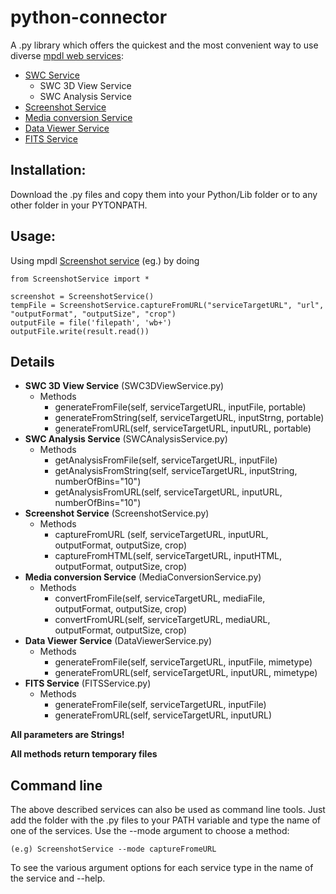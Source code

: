 python-connector
================
A .py library which offers the quickest and the most convenient way to use diverse [mpdl web services][1]:


* [SWC Service][2]
  *  SWC 3D View Service
  *  SWC Analysis Service
* [Screenshot Service][3]
* [Media conversion Service][4]
* [Data Viewer Service][5]
* [FITS Service][6]

Installation:
--------------------------------
Download the .py files and copy them into your Python/Lib folder or to any other folder in your PYTONPATH.


Usage:
--------------------------------
Using mpdl [Screenshot service][3] (eg.) by doing
```
from ScreenshotService import *

screenshot = ScreenshotService()
tempFile = ScreenshotService.captureFromURL("serviceTargetURL", "url", "outputFormat", "outputSize", "crop")
outputFile = file('filepath', 'wb+')
outputFile.write(result.read())
```
Details
--------------------------------
* **SWC 3D View Service** (SWC3DViewService.py)
  * Methods
    * generateFromFile(self, serviceTargetURL, inputFile, portable)
    * generateFromString(self, serviceTargetURL, inputStrng, portable)
    * generateFromURL(self, serviceTargetURL, inputURL, portable)
* **SWC Analysis Service** (SWCAnalysisService.py)
  * Methods
    * getAnalysisFromFile(self, serviceTargetURL, inputFile)
    * getAnalysisFromString(self, serviceTargetURL, inputString, numberOfBins="10")
    * getAnalysisFromURL(self, serviceTargetURL, inputURL, numberOfBins="10")
* **Screenshot Service** (ScreenshotService.py)
  * Methods
    * captureFromURL (self, serviceTargetURL, inputURL, outputFormat, outputSize, crop)
    * captureFromHTML(self, serviceTargetURL, inputHTML, outputFormat, outputSize, crop)
* **Media conversion Service** (MediaConversionService.py)
  * Methods
    * convertFromFile(self, serviceTargetURL, mediaFile, outputFormat, outputSize, crop)
    * convertFromURL(self, serviceTargetURL, mediaURL, outputFormat, outputSize, crop)
* **Data Viewer Service** (DataViewerService.py)
  * Methods
    * generateFromFile(self, serviceTargetURL, inputFile, mimetype)
    * generateFromURL(self, serviceTargetURL, inputURL, mimetype)
* **FITS Service** (FITSService.py)
  * Methods
    * generateFromFile(self, serviceTargetURL, inputFile)
    * generateFromURL(self, serviceTargetURL, inputURL)

 
 **All parameters are Strings!**

 **All methods return temporary files**
 
 Command line
----------------------------------
The above described services can also be used as command line tools. Just add the folder with the .py files to your PATH variable and type the name of one of the services. Use the --mode argument to choose a method:

```
(e.g) ScreenshotService --mode captureFromeURL
```
To see the various argument options for each service type in the name of the service and --help.

[1]: http://vm15.mpdl.mpg.de
[2]: https://github.com/MPDL/swc-service
[3]: https://github.com/MPDL/screenshot-service
[4]: https://github.com/MPDL/media-conversion-service
[5]: https://github.com/MPDL/data-viewer-service
[6]: https://github.com/MPDL/fits-service
